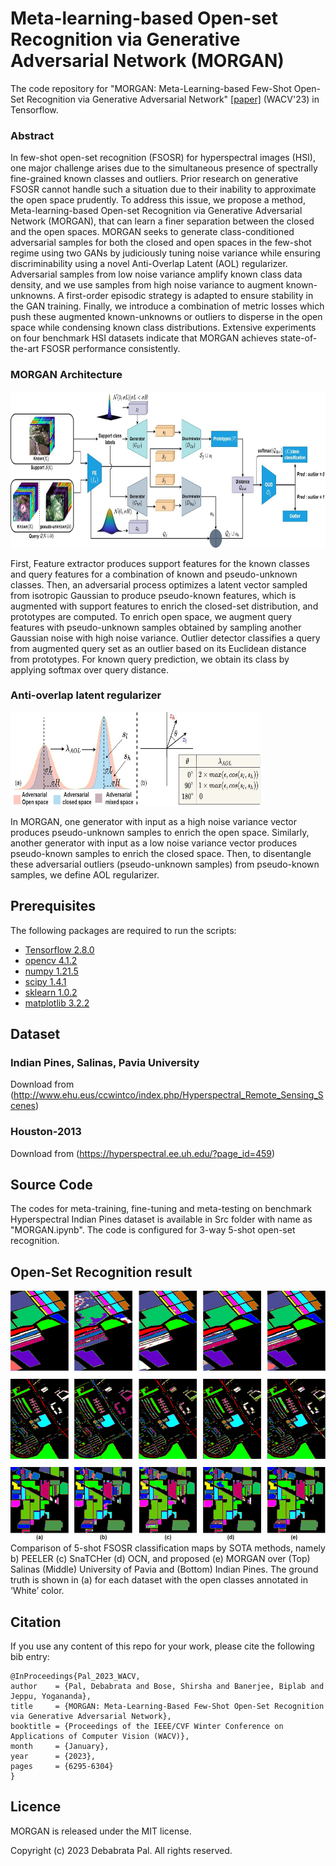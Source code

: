 # Meta-learning-based Open-set Recognition via Generative Adversarial Network (MORGAN)

The code repository for "MORGAN: Meta-Learning-based Few-Shot Open-Set Recognition via Generative Adversarial Network" [[paper]](https://openaccess.thecvf.com/content/WACV2023/papers/Pal_MORGAN_Meta-Learning-Based_Few-Shot_Open-Set_Recognition_via_Generative_Adversarial_Network_WACV_2023_paper.pdf) (WACV'23) in Tensorflow. 

### Abstract

In few-shot open-set recognition (FSOSR) for hyperspectral images (HSI), one major challenge arises due to the simultaneous presence of spectrally fine-grained known classes and outliers. Prior research on generative FSOSR cannot handle such a situation due to their inability to approximate the open space prudently. To address this issue, we propose a method, Meta-learning-based Open-set Recognition via Generative Adversarial Network (MORGAN), that can learn a finer separation between the closed and the open spaces. MORGAN seeks to generate class-conditioned adversarial samples for both the closed and open spaces in the few-shot regime using two GANs by judiciously tuning noise variance while ensuring discriminability using a novel Anti-Overlap Latent (AOL) regularizer. Adversarial samples from low noise variance amplify known class data density, and we use samples from high noise variance to augment known-unknowns. A first-order episodic strategy is adapted to ensure stability in the GAN training. Finally, we introduce a combination of metric losses which push these augmented known-unknowns or outliers to disperse in the open space while condensing known class distributions. Extensive experiments on four benchmark HSI datasets indicate that MORGAN achieves state-of-the-art FSOSR performance consistently.

### MORGAN Architecture

<img src='Imgs/Fig3_Architecture.jpg' width='700' height='250'>

First, Feature extractor produces support features for the known classes and query features for a combination of known and pseudo-unknown classes. Then, an adversarial process optimizes a latent vector sampled from isotropic Gaussian to produce pseudo-known features, which is augmented with support features to enrich the closed-set distribution, and prototypes are computed. To enrich open space, we augment query features with pseudo-unknown samples obtained by sampling another Gaussian noise with high noise variance. Outlier detector classifies a query from augmented query set as an outlier based on its Euclidean distance from prototypes. For known query prediction, we obtain its class by applying softmax over query distance.

### Anti-overlap latent regularizer

<img src='Imgs/Fig4_AOL6.jpg' width='400' height='150'>

In MORGAN, one generator with input as a high noise variance vector produces pseudo-unknown samples to enrich the open space. Similarly, another generator with input as a low noise variance vector produces pseudo-known samples to enrich the closed space. Then, to disentangle these adversarial outliers (pseudo-unknown samples) from pseudo-known samples, we define AOL regularizer. 

## Prerequisites

The following packages are required to run the scripts:

- [Tensorflow 2.8.0](https://www.tensorflow.org/)
- [opencv 4.1.2](https://pypi.org/project/opencv-python/)
- [numpy 1.21.5](https://numpy.org/)
- [scipy 1.4.1](https://scipy.org/)
- [sklearn 1.0.2](https://scikit-learn.org/stable/)
- [matplotlib 3.2.2](https://matplotlib.org/)

## Dataset

### Indian Pines, Salinas, Pavia University
Download from (http://www.ehu.eus/ccwintco/index.php/Hyperspectral_Remote_Sensing_Scenes) 

### Houston-2013
Download from (https://hyperspectral.ee.uh.edu/?page_id=459)


## Source Code
The codes for meta-training, fine-tuning and meta-testing on benchmark Hyperspectral Indian Pines dataset is available in Src folder with name as "MORGAN.ipynb".  The code is configured for 3-way 5-shot open-set recognition. 
 
 
## Open-Set Recognition result

<img src='Imgs/Fig6_ClassificationMap2.png' width='600' height='400'>
Comparison of 5-shot FSOSR classification maps by SOTA methods, namely b) PEELER (c) SnaTCHer (d) OCN, and proposed (e) MORGAN over (Top) Salinas (Middle) University of Pavia and (Bottom) Indian Pines. The ground truth is shown in (a) for each dataset with the open classes annotated in ‘White’ color.  

## Citation
If you use any content of this repo for your work, please cite the following bib entry:

	@InProceedings{Pal_2023_WACV,
    author    = {Pal, Debabrata and Bose, Shirsha and Banerjee, Biplab and Jeppu, Yogananda},
    title     = {MORGAN: Meta-Learning-Based Few-Shot Open-Set Recognition via Generative Adversarial Network},
    booktitle = {Proceedings of the IEEE/CVF Winter Conference on Applications of Computer Vision (WACV)},
    month     = {January},
    year      = {2023},
    pages     = {6295-6304}
	}

## Licence
MORGAN is released under the MIT license. 

Copyright (c) 2023 Debabrata Pal. All rights reserved.
